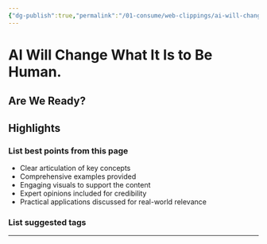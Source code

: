 ```yaml
---
{"dg-publish":true,"permalink":"/01-consume/web-clippings/ai-will-change-what-it-is-to-be-human/","title":"How to Survive Artificial Intelligence","tags":["humanity","human-identity","ai","crisis"]}
---
```


# AI Will Change What It Is to Be Human. 
## Are We Ready?
## Highlights


### List best points from this page
- Clear articulation of key concepts
- Comprehensive examples provided
- Engaging visuals to support the content
- Expert opinions included for credibility
- Practical applications discussed for real-world relevance

### List suggested tags

---


